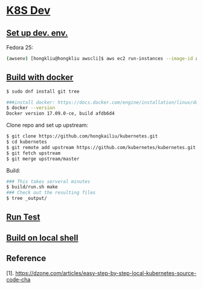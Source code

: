 # [K8S Dev](https://github.com/kubernetes/community/tree/master/contributors/devel)

## [Set up dev. env.](https://github.com/kubernetes/community/blob/master/contributors/devel/development.md)

Fedora 25:

```sh
(awsenv) [hongkliu@hongkliu awscli]$ aws ec2 run-instances --image-id ami-7c25e604     --security-group-ids sg-5c5ace38 --count 1 --instance-type m4.xlarge --key-name id_rsa_perf     --subnet subnet-4879292d --block-device-mappings "[{\"DeviceName\":\"/dev/sda1\", \"Ebs\":{\"VolumeSize\": 60}}]"     --query 'Instances[*].InstanceId'     --tag-specifications="[{\"ResourceType\":\"instance\",\"Tags\":[{\"Key\":\"Name\",\"Value\":\"qe-hongkliu-fedora25-k8s-dev\"}]}]"
```

## [Build with docker](https://github.com/kubernetes/community/blob/master/contributors/devel/development.md#building-kubernetes-with-docker)

```sh
$ sudo dnf install git tree

###install docker: https://docs.docker.com/engine/installation/linux/docker-ce/fedora/
$ docker --version
Docker version 17.09.0-ce, build afdb6d4
```

Clone repo and set up upstream:

```sh
$ git clone https://github.com/hongkailiu/kubernetes.git
$ cd kubernetes
$ git remote add upstream https://github.com/kubernetes/kubernetes.git
$ git fetch upstream
$ git merge upstream/master
```

Build:

```sh
### This takes serveral minutes
$ build/run.sh make
### Check out the resulting files
$ tree _output/
```

## [Run Test](https://github.com/kubernetes/community/blob/master/contributors/devel/testing.md)

## [Build on local shell](https://github.com/kubernetes/community/blob/master/contributors/devel/development.md#building-kubernetes-on-a-local-osshell-environment)




## Reference

[1]. https://dzone.com/articles/easy-step-by-step-local-kubernetes-source-code-cha

